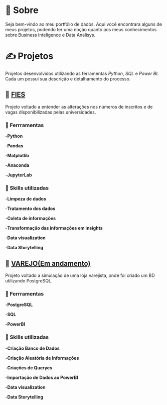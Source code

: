 # :wave: Sobre

Seja bem-vindo ao meu portfólio de dados. Aqui você encontrara alguns de meus projetos, podendo ter uma noção quanto aos meus conhecimentos sobre Business Inteligence e Data Analisys.

# :writing_hand: Projetos

Projetos desenvolvidos utilizando as ferramentas *Python*, *SQL* e *Power BI*. Cada um possui sua descrição e detalhamento do processo.

## :open_book: [FIES](https://github.com/Pakcro/portfolio_dados_fies)

Projeto voltado a entender as alterações nos números de inscritos e de vagas disponibilizadas pelas universidades.

### :wrench: Ferrramentas

-**Python**

-**Pandas**

-**Matplotlib**

-**Anaconda**

-**JupyterLab**

### :memo: Skills utilizadas

-**Limpeza de dados**

-**Tratamento dos dados**

-**Coleta de informações**

-**Transformação das informações em insights**

-**Data visualization**

-**Data Storytelling**

## :money_with_wings: [VAREJO(Em andamento)](https://github.com/matheusssilveira220/portfolio_dados_varejo)

Projeto voltado a simulação de uma loja varejista, onde foi criado um BD utilizando PostgreSQL.

### :wrench: Ferrramentas

-**PostgreSQL**

-**SQL**

-**PowerBI**


### :memo: Skills utilizadas

-**Criação Banco de Dados**

-**Criação Aleatória de Informações**

-**Criações de Queryes**

-**Importação de Dados ao PowerBI**

-**Data visualization**

-**Data Storytelling**

